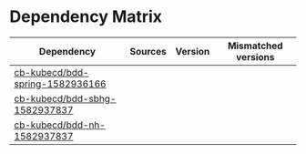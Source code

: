 # Dependency Matrix

Dependency | Sources | Version | Mismatched versions
---------- | ------- | ------- | -------------------
[cb-kubecd/bdd-spring-1582936166](https://github.com/cb-kubecd/bdd-spring-1582936166.git) |  | []() | 
[cb-kubecd/bdd-sbhg-1582937837](https://github.com/cb-kubecd/bdd-sbhg-1582937837.git) |  | []() | 
[cb-kubecd/bdd-nh-1582937837](https://github.com/cb-kubecd/bdd-nh-1582937837.git) |  | []() | 
